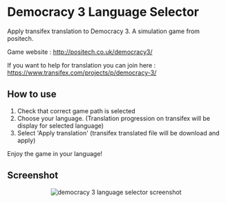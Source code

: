 Democracy 3 Language Selector
==========================

Apply transifex translation to Democracy 3. A simulation game from positech.

Game website : http://positech.co.uk/democracy3/

If you want to help for translation you can join here : https://www.transifex.com/projects/p/democracy-3/

## How to use

1. Check that correct game path is selected
2. Choose your language. (Translation progression on transifex will be display for selected language)
3. Select 'Apply translation' (transifex translated file will be download and apply)

Enjoy the game in your language!

## Screenshot
<p align="center">
<img src="https://raw2.github.com/dragouf/Democracy3LanguageSelector/master/docs/screenshot.png" alt="democracy 3 language selector screenshot" />
</p>
